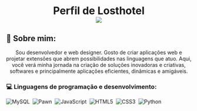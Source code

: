 # <p align="center">Perfil de Losthotel<br /><img src="https://komarev.com/ghpvc/?username=losthotel&color=blueviolet&style=flat-square&label=Profile+Views" /></p>

## 🧑 Sobre mim:
<p align="center">Sou desenvolvedor e web designer. Gosto de criar aplicações web e projetar extensões que abrem possibilidades nas linguagens que atuo. Aqui, você verá minha jornada na criação de soluções inovadoras e criativas, softwares e principalmente aplicações eficientes, dinâmicas e amigáveis.</p>

### 💻 Linguagens de programação e desenvolvimento:
![MySQL](https://img.shields.io/badge/MySQL-%239b44c7.svg?style=for-the-badge&logoColor=white)&nbsp;
![Pawn](https://img.shields.io/badge/pawn-%238A0707.svg?style=for-the-badge&logo=pawn&logoColor=white)&nbsp;
![JavaScript](https://img.shields.io/badge/javascript-%23323330.svg?style=for-the-badge&logo=javascript&logoColor=%23F7DF1E)&nbsp;
![HTML5](https://img.shields.io/badge/html-%23e48316.svg?style=for-the-badge&logo=html5&logoColor=white)&nbsp;
![CSS3](https://img.shields.io/badge/css-%2316bde4.svg?style=for-the-badge&logo=css3&logoColor=white)&nbsp;
![Python](https://img.shields.io/badge/python-%2314354C.svg?style=for-the-badge&logo=python&logoColor=white)&nbsp;
